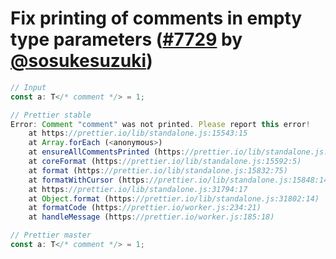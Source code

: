 # Fix printing of comments in empty type parameters ([#7729](https://github.com/prettier/prettier/pull/7729) by [@sosukesuzuki](https://github.com/sosukesuzuki))

<!-- prettier-ignore -->
```ts
// Input
const a: T</* comment */> = 1;

// Prettier stable
Error: Comment "comment" was not printed. Please report this error!
    at https://prettier.io/lib/standalone.js:15543:15
    at Array.forEach (<anonymous>)
    at ensureAllCommentsPrinted (https://prettier.io/lib/standalone.js:15541:17)
    at coreFormat (https://prettier.io/lib/standalone.js:15592:5)
    at format (https://prettier.io/lib/standalone.js:15832:75)
    at formatWithCursor (https://prettier.io/lib/standalone.js:15848:14)
    at https://prettier.io/lib/standalone.js:31794:17
    at Object.format (https://prettier.io/lib/standalone.js:31802:14)
    at formatCode (https://prettier.io/worker.js:234:21)
    at handleMessage (https://prettier.io/worker.js:185:18)

// Prettier master
const a: T</* comment */> = 1;
```
